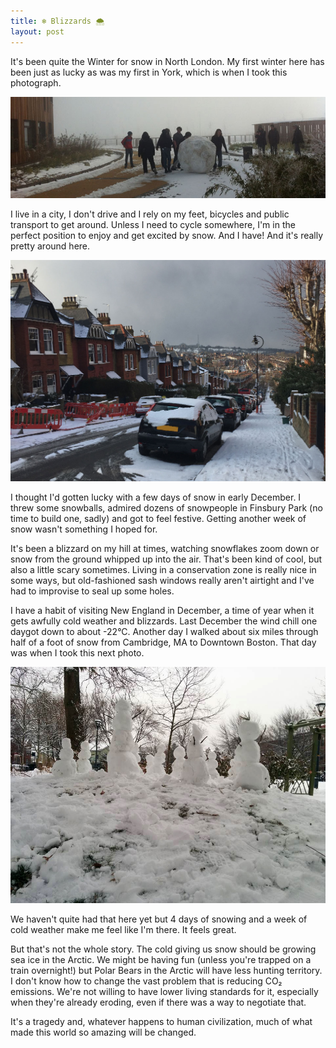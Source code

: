 ```yaml
---
title: ❄ Blizzards 🌨
layout: post
---
```


It's been quite the Winter for snow in North London. My first winter here has been just as lucky as
was my first in York, which is when I took this photograph.

<!--more-->

<img src="/assets/writing/uoy-cse-snowman.jpg" width="600" alt="The base of a very large snowman being rolled into place outside University of York's Computer Science building">

I live in a city, I don't drive and I rely on my feet, bicycles and public transport to get around.
Unless I need to cycle somewhere, I'm in the perfect position to enjoy and get excited by snow. And
I have! And it's really pretty around here.

<a href="/assets/writing/stroud-green-crouch-end-snow.jpg"><img src="/assets/writing/stroud-green-crouch-end-snow-small.jpg" width="600" alt="A snow-covered vista from Stroud Green over Crouch End towards Alexandra Palace"></a>

I thought I'd gotten lucky with a few days of snow in early December. I threw some snowballs,
admired dozens of snowpeople in Finsbury Park (no time to build one, sadly) and got to feel festive.
Getting another week of snow wasn't something I hoped for.

It's been a blizzard on my hill at times, watching snowflakes zoom down or snow from the ground
whipped up into the air. That's been kind of cool, but also a little scary sometimes. Living in a
conservation zone is really nice in some ways, but old-fashioned sash windows really aren't airtight
and I've had to improvise to seal up some holes.

I have a habit of visiting New England in December, a time of year when it gets awfully cold
weather and blizzards. Last December the wind chill one daygot down to about -22°C. Another day
I walked about six miles through half of a foot of snow from Cambridge, MA to Downtown Boston. That
day was when I took this next photo.

<img src="/assets/writing/cambridge-snowpeople.jpg" width="600" alt="A group of small snowpeople in Cambridge, MA last year">

We haven't quite had that here yet but 4 days of snowing and a week of cold weather make me feel
like I'm there. It feels great.

But that's not the whole story. The cold giving us snow should be growing sea ice in the Arctic. We
might be having fun (unless you're trapped on a train overnight!) but Polar Bears in the Arctic will
have less hunting territory. I don't know how to change the vast problem that is reducing CO₂
emissions. We're not willing to have lower living standards for it, especially when they're already
eroding, even if there was a way to negotiate that.

It's a tragedy and, whatever happens to human civilization, much of what made this world so amazing
will be changed.

